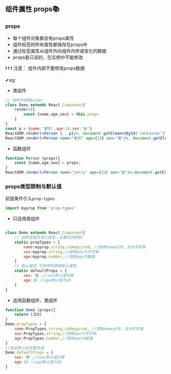 ## 组件属性 props📚

### props

* 每个组件对象都会有props属性
* 组件标签的所有属性都保存在props中
* 通过标签属性从组件外向组件内传递变化的数据
* props是只读的，在实例中不能修改

❗  ❗  ❗ 注意： 组件内部不要修改props数据

✔eg:

* 类组件

```jsx
// 组件中获取props
class Demo extends React.Component{
    render(){
        const {name,age,sex} = this.props
    }
}
const p = {name:'老刘',age:18,sex:'女'}
ReactDOM.render(<Person {...p}/>, document.getElementById('container'))
ReactDOM.render(<Person name="老刘" age={18} sex="男"/>, document.getElementById('container'))
```

* 函数组件

```jsx
function Person (props){
    const {name,age,sex} = props;
}
ReactDOM.render(<Person name="jerry" age={18} sex="女"/>,document.getElementById('container'))
```

### props类型限制与默认值

前提条件引入`prop-types`

```js
import myprop from 'prop-types'
```

* 只适用类组件

```jsx

class Demo extends React.Component{
    // 对标签属性进行类型、必要性的限制
    static propTypes = {
        name:myprop.string.isRequired, //限制name必传，且为字符串
        sex:myprop.string,//限制sex为字符串
        age:myprop.number,//限制age为数值
    }
    // 默认属性 不传参时使用默认属性
    static defaultProps = {
        sex:'男',//sex默认值为男
        age:18 //age默认值为18
    }
}
```

* 适用函数组件、类组件

```js
function Demo (props){
    return (JSX)
}
Demo.propTypes = {
    name:PropTypes.string.isRequired, //限制name必传，且为字符串
    sex:PropTypes.string,//限制sex为字符串
    age:PropTypes.number,//限制age为数值
}
//指定默认标签属性值
Demo.defaultProps = {
    sex:'男',//sex默认值为男
    age:18 //age默认值为18
}
```

